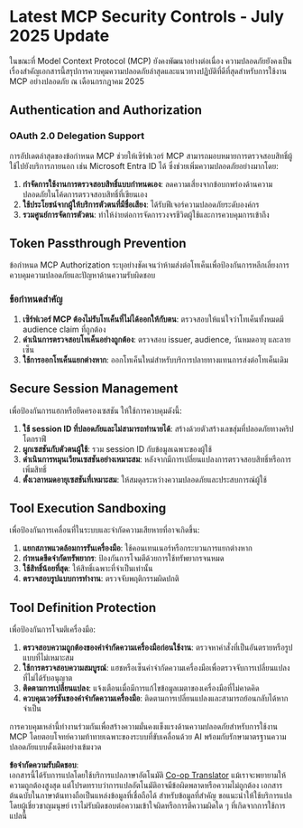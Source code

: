 <!--
CO_OP_TRANSLATOR_METADATA:
{
  "original_hash": "b59b477037dc1dd6b1740a0420f3be14",
  "translation_date": "2025-07-17T08:44:42+00:00",
  "source_file": "02-Security/mcp-security-controls-2025.md",
  "language_code": "th"
}
-->
# Latest MCP Security Controls - July 2025 Update

ในขณะที่ Model Context Protocol (MCP) ยังคงพัฒนาอย่างต่อเนื่อง ความปลอดภัยยังคงเป็นเรื่องสำคัญเอกสารนี้สรุปการควบคุมความปลอดภัยล่าสุดและแนวทางปฏิบัติที่ดีที่สุดสำหรับการใช้งาน MCP อย่างปลอดภัย ณ เดือนกรกฎาคม 2025

## Authentication and Authorization

### OAuth 2.0 Delegation Support

การอัปเดตล่าสุดของข้อกำหนด MCP ช่วยให้เซิร์ฟเวอร์ MCP สามารถมอบหมายการตรวจสอบสิทธิ์ผู้ใช้ไปยังบริการภายนอก เช่น Microsoft Entra ID ได้ ซึ่งช่วยเพิ่มความปลอดภัยอย่างมากโดย:

1. **กำจัดการใช้งานการตรวจสอบสิทธิ์แบบกำหนดเอง**: ลดความเสี่ยงจากข้อบกพร่องด้านความปลอดภัยในโค้ดการตรวจสอบสิทธิ์ที่เขียนเอง
2. **ใช้ประโยชน์จากผู้ให้บริการตัวตนที่มีชื่อเสียง**: ได้รับฟีเจอร์ความปลอดภัยระดับองค์กร
3. **รวมศูนย์การจัดการตัวตน**: ทำให้ง่ายต่อการจัดการวงจรชีวิตผู้ใช้และการควบคุมการเข้าถึง

## Token Passthrough Prevention

ข้อกำหนด MCP Authorization ระบุอย่างชัดเจนว่าห้ามส่งต่อโทเค็นเพื่อป้องกันการหลีกเลี่ยงการควบคุมความปลอดภัยและปัญหาด้านความรับผิดชอบ

### ข้อกำหนดสำคัญ

1. **เซิร์ฟเวอร์ MCP ต้องไม่รับโทเค็นที่ไม่ได้ออกให้กับตน**: ตรวจสอบให้แน่ใจว่าโทเค็นทั้งหมดมี audience claim ที่ถูกต้อง
2. **ดำเนินการตรวจสอบโทเค็นอย่างถูกต้อง**: ตรวจสอบ issuer, audience, วันหมดอายุ และลายเซ็น
3. **ใช้การออกโทเค็นแยกต่างหาก**: ออกโทเค็นใหม่สำหรับบริการปลายทางแทนการส่งต่อโทเค็นเดิม

## Secure Session Management

เพื่อป้องกันการแฮกหรือยึดครองเซสชัน ให้ใช้การควบคุมดังนี้:

1. **ใช้ session ID ที่ปลอดภัยและไม่สามารถทำนายได้**: สร้างด้วยตัวสร้างเลขสุ่มที่ปลอดภัยทางคริปโตกราฟี
2. **ผูกเซสชันกับตัวตนผู้ใช้**: รวม session ID กับข้อมูลเฉพาะของผู้ใช้
3. **ดำเนินการหมุนเวียนเซสชันอย่างเหมาะสม**: หลังจากมีการเปลี่ยนแปลงการตรวจสอบสิทธิ์หรือการเพิ่มสิทธิ์
4. **ตั้งเวลาหมดอายุเซสชันที่เหมาะสม**: ให้สมดุลระหว่างความปลอดภัยและประสบการณ์ผู้ใช้

## Tool Execution Sandboxing

เพื่อป้องกันการเคลื่อนที่ในระบบและจำกัดความเสียหายที่อาจเกิดขึ้น:

1. **แยกสภาพแวดล้อมการรันเครื่องมือ**: ใช้คอนเทนเนอร์หรือกระบวนการแยกต่างหาก
2. **กำหนดขีดจำกัดทรัพยากร**: ป้องกันการโจมตีด้วยการใช้ทรัพยากรจนหมด
3. **ใช้สิทธิ์น้อยที่สุด**: ให้สิทธิ์เฉพาะที่จำเป็นเท่านั้น
4. **ตรวจสอบรูปแบบการทำงาน**: ตรวจจับพฤติกรรมผิดปกติ

## Tool Definition Protection

เพื่อป้องกันการโจมตีเครื่องมือ:

1. **ตรวจสอบความถูกต้องของคำจำกัดความเครื่องมือก่อนใช้งาน**: ตรวจหาคำสั่งที่เป็นอันตรายหรือรูปแบบที่ไม่เหมาะสม
2. **ใช้การตรวจสอบความสมบูรณ์**: แฮชหรือเซ็นคำจำกัดความเครื่องมือเพื่อตรวจจับการเปลี่ยนแปลงที่ไม่ได้รับอนุญาต
3. **ติดตามการเปลี่ยนแปลง**: แจ้งเตือนเมื่อมีการแก้ไขข้อมูลเมตาของเครื่องมือที่ไม่คาดคิด
4. **ควบคุมเวอร์ชันของคำจำกัดความเครื่องมือ**: ติดตามการเปลี่ยนแปลงและสามารถย้อนกลับได้หากจำเป็น

การควบคุมเหล่านี้ทำงานร่วมกันเพื่อสร้างความมั่นคงแข็งแรงด้านความปลอดภัยสำหรับการใช้งาน MCP โดยตอบโจทย์ความท้าทายเฉพาะของระบบที่ขับเคลื่อนด้วย AI พร้อมกับรักษามาตรฐานความปลอดภัยแบบดั้งเดิมอย่างเข้มงวด

**ข้อจำกัดความรับผิดชอบ**:  
เอกสารนี้ได้รับการแปลโดยใช้บริการแปลภาษาอัตโนมัติ [Co-op Translator](https://github.com/Azure/co-op-translator) แม้เราจะพยายามให้ความถูกต้องสูงสุด แต่โปรดทราบว่าการแปลอัตโนมัติอาจมีข้อผิดพลาดหรือความไม่ถูกต้อง เอกสารต้นฉบับในภาษาต้นทางถือเป็นแหล่งข้อมูลที่เชื่อถือได้ สำหรับข้อมูลที่สำคัญ ขอแนะนำให้ใช้บริการแปลโดยผู้เชี่ยวชาญมนุษย์ เราไม่รับผิดชอบต่อความเข้าใจผิดหรือการตีความผิดใด ๆ ที่เกิดจากการใช้การแปลนี้